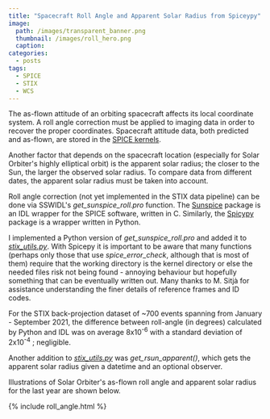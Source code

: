 ```yaml
---
title: "Spacecraft Roll Angle and Apparent Solar Radius from Spiceypy"
image: 
  path: /images/transparent_banner.png
  thumbnail: /images/roll_hero.png
  caption:
categories:
  - posts
tags:
  - SPICE
  - STIX
  - WCS
---
```


The as-flown attitude of an orbiting spacecraft affects its local coordinate system. A roll angle correction must be applied to imaging data in order to recover the proper coordinates. Spacecraft attitude data, both predicted and as-flown, are stored in the [SPICE kernels](https://repos.cosmos.esa.int/socci/projects/SPICE_KERNELS/repos/solar-orbiter/browse).

Another factor that depends on the spacecraft location (especially for Solar Orbiter's highly elliptical orbit) is the apparent solar radius; the closer to the Sun, the larger the observed solar radius. To compare data from different dates, the apparent solar radius must be taken into account.  

Roll angle correction (not yet implemented in the STIX data pipeline) can be done via SSWIDL's <i>get_sunspice_roll.pro</i> function. The [Sunspice](https://hesperia.gsfc.nasa.gov/ssw/packages/sunspice/idl/) package is an IDL wrapper for the SPICE software, written in C. Similarly, the [Spicypy](https://spiceypy.readthedocs.io/en/main/) package is a wrapper written in Python.

I implemented a Python version of <i>get_sunspice_roll.pro</i> and added it to [ _stix_utils.py_](https://raw.githubusercontent.com/elastufka/solar_all_purpose/main/stix_utils.py). With Spicepy it is important to be aware that many functions (perhaps only those that use _spice_error_check_, although that is most of them) require that the working directory is the kernel directory or else the needed files risk not being found - annoying behaviour but hopefully something that can be eventually written out. Many thanks to M. Sitjà for assistance understanding the finer details of reference frames and ID codes.

For the STIX back-projection dataset of ~700 events spanning from January - September 2021, the difference between roll-angle (in degrees) calculated by Python and IDL was on average 8x10<sup>-6</sup> with a standard deviation of 2x10<sup>-4</sup> ; negligible.

Another addition to [ _stix_utils.py_](https://raw.githubusercontent.com/elastufka/solar_all_purpose/main/stix_utils.py) was _get_rsun_apparent()_, which gets the apparent solar radius given a datetime and an optional observer.

Illustrations of Solar Orbiter's as-flown roll angle and apparent solar radius for the last year are shown below.

{% include roll_angle.html %}




